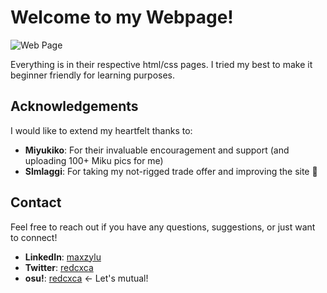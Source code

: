 # Welcome to my Webpage!
![Web Page](https://github.com/user-attachments/assets/18de3ab9-2823-42fd-8e70-296c787afb14)

Everything is in their respective html/css pages. I tried my best to make it beginner friendly for learning purposes. 

## Acknowledgements

I would like to extend my heartfelt thanks to:
- **Miyukiko**: For their invaluable encouragement and support (and uploading 100+ Miku pics for me)
- **Slmlaggi**: For taking my not-rigged trade offer and improving the site 🚎

## Contact

Feel free to reach out if you have any questions, suggestions, or just want to connect!

- **LinkedIn**: [maxzylu](https://www.linkedin.com/in/maxzylu)
- **Twitter**: [redcxca](https://twitter.com/redcxca)
- **osu!**: [redcxca](https://osu.ppy.sh/users/redcxca) <- Let's mutual!
